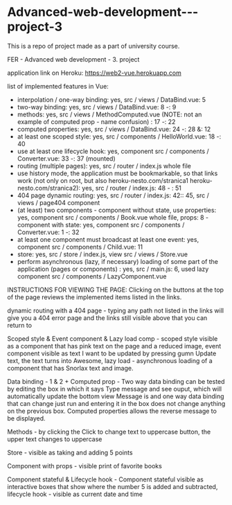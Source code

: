 # Advanced-web-development---project-3

This is a repo of project made as a part of university course.

FER - Advanced web development - 3. project

application link on Heroku: https://web2-vue.herokuapp.com

list of implemented features in Vue:
- interpolation / one-way binding: yes, src / views / DataBind.vue: 5
- two-way binding: yes, src / views / DataBind.vue: 8 -: 9
- methods: yes, src / views / MethodComputed.vue (NOTE: not an example of computed prop -  name confusion)
: 17 -: 22
- computed properties: yes, src / views / DataBind.vue: 24 -: 28 &: 12
- at least one scoped style: yes, src / components / HelloWorld.vue: 18 -: 40
- use at least one lifecycle hook: yes, component src / components / Converter.vue: 33 -: 37 (mounted)
- routing (multiple pages): yes, src / router / index.js whole file
- use history mode, the application must be bookmarkable, so that links work (not only on root, but also heroku-nesto.com/stranica1 heroku-nesto.com/stranica2): yes, src / router / index.js: 48 - : 51
- 404 page dynamic routing: yes, src / router / index.js: 42:: 45, src / views / page404 component
- (at least) two components
        - component without state, use properties: yes, component src / components / Book.vue whole file, props: 8
        - component with state: yes, component src / components / Converter.vue: 1 -: 32
- at least one component must broadcast at least one event: yes, component src / components / Child.vue: 11
- store: yes, src / store / index.js, view src / views / Store.vue
- perform asynchronous (lazy, if necessary) loading of some part of the application (pages or components)
: yes, src / main.js: 6, used lazy component src / components / LazyComponent.vue

INSTRUCTIONS FOR VIEWING THE PAGE:
Clicking on the buttons at the top of the page reviews the implemented items listed in the links.

dynamic routing with a 404 page - typing any path not listed in the links will give you a 404 error page and the links still visible above that you can return to

Scoped style & Event component & Lazy load comp - scoped style visible as a component that has pink text on the page and a reduced image, event component visible as text I want to be updated by pressing gumn Update text, the text turns into Awesome, lazy load - asynchronous loading of a component that has Snorlax text and image.

Data binding - 1 & 2 + Computed prop - Two way data binding can be tested by editing the box in which it says Type message and see ouput, which will automatically update the bottom view Message is and one way data binding that can change just run and entering it in the box does not change anything on the previous box. Computed properties allows the reverse message to be displayed.

Methods - by clicking the Click to change text to uppercase button, the upper text changes to uppercase

Store - visible as taking and adding 5 points

Component with props - visible print of favorite books

Component stateful & Lifecycle hook - Component stateful visible as interactive boxes that show where the number 5 is added and subtracted, lifecycle hook - visible as current date and time
